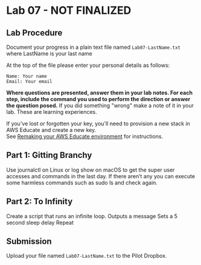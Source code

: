 # Lab 07 - NOT FINALIZED

## Lab Procedure

Document your progress in a plain text file named `Lab07-LastName.txt`  
where LastName is your last name

At the top of the file please enter your personal details as follows:

```
Name: Your name
Email: Your email

```

**Where questions are presented, answer them in your lab notes. For each step, include the command you used to perform the direction or answer the question posed.** If you did something "wrong" make a note of it in your lab. These are learning experiences.

If you've lost or forgotten your key, you'll need to provision a new stack in AWS Educate and create a new key.  
See [Remaking your AWS Educate environment](../../..) for instructions.

## Part 1: Gitting Branchy

Use journalctl on Linux or log show on macOS to get the super user accesses and commands in the last day. If there aren’t any you can execute some harmless commands such as sudo ls and check again.

## Part 2: To Infinity

Create a script that runs an infinite loop.
Outputs a message
Sets a 5 second sleep delay
Repeat

## Submission

Upload your file named `Lab07-LastName.txt` to the Pilot Dropbox.
